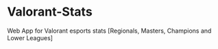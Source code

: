 # Valorant-Stats
Web App for Valorant esports stats [Regionals, Masters, Champions and Lower Leagues]
